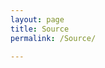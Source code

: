 ```yaml
---
layout: page
title: Source
permalink: /Source/

---
```


<ul class="github clearfix">

</ul>
<!-- HTML to write -->

<div class="clearfix"></div>


<script src="/assets/js/geopattern.min.js">
	
</script>	
<script type="text/javascript">
$(document).ready(function(){

	$.ajax({
		'type':'get',
		'dataType':'text',
		'url':'https://api.github.com/users/zhenyangjiang/repos?type=owner',
		success:function(data){
			datas =eval("("+data+")");

			$.each(datas,function(){
					Item =
					'<li style="padding:0px 0px;min-width:283px;min-height:250px;" class="col-sm-6 col-md-6 col-lg-6 list"><a class="geopattern  svg-img" data-pattern-id="'+this['name']+'"href="'+this['html_url']+'"><h3>'+this['name']+'</h3></a><p  class="row  center"><i class="icon-random"></i> '+this['forks_count']+'&nbsp<strong>forks</strong> &nbsp&nbsp<i class=" icon-star-empty"></i>&nbsp'+this['stargazers_count']+'&nbsp<strong>stars</strong>&nbsp&nbsp<i class="icon-list-alt"></i>&nbsp'+this['language']+'</p><div><p class=" center" >'+this['description']+'</p></div><p class="row  center" data-toggle="tooltip"data-original-title="Tooltip on top" data-placement="top"><i class="icon-time"></i>&nbsp'+this['updated_at']+'&nbsp<strong></strong></p></div></li>';
				$('.github').append(Item); 
				$('.geopattern').each(function(){
		            var pattern = GeoPattern.generate($(this).data('pattern-id'));
					$(this).css('background-image', pattern.toDataUrl());
	            });
			});  
		}
	})	
$(function () {
  $('[data-toggle="tooltip"]').tooltip()
})
})
	
</script>
